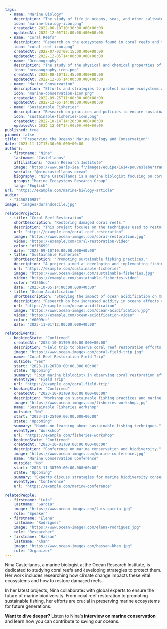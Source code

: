 ```yaml
---
tags:
  - name: "Marine Biology"
    description: "The study of life in oceans, seas, and other saltwater environments."
    icon: "marine-biology-icon.png"
    createdAt: 2022-06-18T10:30:00.000+00:00
    updatedAt: 2022-12-05T14:00:00.000+00:00
  - name: "Coral Reefs"
    description: "Research on the ecosystems found in coral reefs and their biodiversity."
    icon: "coral-reef-icon.png"
    createdAt: 2022-07-02T09:15:00.000+00:00
    updatedAt: 2022-12-05T14:00:00.000+00:00
  - name: "Oceanography"
    description: "The study of the physical and chemical properties of the oceans."
    icon: "oceanography-icon.png"
    createdAt: 2022-08-10T13:45:00.000+00:00
    updatedAt: 2022-12-05T14:00:00.000+00:00
  - name: "Marine Conservation"
    description: "Efforts and strategies to protect marine ecosystems and biodiversity."
    icon: "marine-conservation-icon.png"
    createdAt: 2022-09-25T11:00:00.000+00:00
    updatedAt: 2022-12-05T14:00:00.000+00:00
  - name: "Sustainable Fisheries"
    description: "Research on practices and policies to ensure sustainable fishing."
    icon: "sustainable-fisheries-icon.png"
    createdAt: 2022-10-14T14:20:00.000+00:00
    updatedAt: 2022-12-05T14:00:00.000+00:00
published: true
pinned: false
title: '"Preserving the Oceans: Marine Biology and Conservation"'
date: 2023-11-12T15:30:00.000+00:00
authors:
  - firstname: "Nina"
    lastname: "Castellanos"
    affiliations: "Ocean Research Institute"
    image: "https://www.paris-iea.fr/images/equipe/1614/pouveslebertrand.jpg"
    socials: "@ninacastellanos_ocean"
    biography: "Nina Castellanos is a marine biologist focusing on coral reef ecosystems and marine conservation strategies."
    groups: "Marine Ecosystems Research Group"
    lang: "English"
url: "https://example.com/marine-biology-article"
audio:
  - "3456210987"
image: "images/durandcecile.jpg"

relatedProjects:
  - title: "Coral Reef Restoration"
    shortDescription: "Restoring damaged coral reefs."
    description: "This project focuses on the techniques used to restore coral reefs and promote biodiversity in marine ecosystems."
    url: "https://example.com/coral-reef-restoration"
    image: "https://www.ocean-images.com/coral-restoration.jpg"
    video: "https://example.com/coral-restoration-video"
    color: "#ff6699"
    date: "2023-09-10T10:00:00.000+00:00"
  - title: "Sustainable Fisheries"
    shortDescription: "Promoting sustainable fishing practices."
    description: "A project aimed at developing and implementing fishing practices that protect fish populations and marine ecosystems."
    url: "https://example.com/sustainable-fisheries"
    image: "https://www.ocean-images.com/sustainable-fisheries.jpg"
    video: "https://example.com/sustainable-fisheries-video"
    color: "#3366cc"
    date: "2023-10-05T14:00:00.000+00:00"
  - title: "Ocean Acidification"
    shortDescription: "Studying the impact of ocean acidification on marine life."
    description: "Research on how increased acidity in oceans affects coral reefs and other marine organisms."
    url: "https://example.com/ocean-acidification"
    image: "https://www.ocean-images.com/ocean-acidification.jpg"
    video: "https://example.com/ocean-acidification-video"
    color: "#0099cc"
    date: "2023-11-01T12:00:00.000+00:00"

relatedEvents:
  - bookingState: "Confirmed"
    createdAt: "2023-10-01T09:00:00.000+00:00"
    description: "Field trip to observe coral reef restoration efforts in action."
    image: "https://www.ocean-images.com/coral-field-trip.jpg"
    name: "Coral Reef Restoration Field Trip"
    outside: "Yes"
    start: "2023-11-20T08:00:00.000+00:00"
    state: "Upcoming"
    summary: "Join marine biologists in observing coral restoration efforts."
    eventType: "Field Trip"
    url: "https://example.com/coral-field-trip"
  - bookingState: "Confirmed"
    createdAt: "2023-10-01T09:00:00.000+00:00"
    description: "Workshop on sustainable fishing practices and marine conservation."
    image: "https://www.ocean-images.com/fisheries-workshop.jpg"
    name: "Sustainable Fisheries Workshop"
    outside: "No"
    start: "2023-11-25T09:00:00.000+00:00"
    state: "Upcoming"
    summary: "Hands-on learning about sustainable fishing techniques."
    eventType: "Workshop"
    url: "https://example.com/fisheries-workshop"
  - bookingState: "Confirmed"
    createdAt: "2023-10-01T09:00:00.000+00:00"
    description: "Conference on marine conservation and biodiversity."
    image: "https://www.ocean-images.com/marine-conference.jpg"
    name: "Marine Conservation Conference"
    outside: "No"
    start: "2023-11-30T09:00:00.000+00:00"
    state: "Upcoming"
    summary: "Experts discuss strategies for marine biodiversity conservation."
    eventType: "Conference"
    url: "https://example.com/marine-conference"

relatedPeople:
  - firstname: "Luis"
    lastname: "Garcia"
    image: "https://www.ocean-images.com/luis-garcia.jpg"
    role: "Speaker"
  - firstname: "Elena"
    lastname: "Rodriguez"
    image: "https://www.ocean-images.com/elena-rodriguez.jpg"
    role: "Researcher"
  - firstname: "Hassan"
    lastname: "Khan"
    image: "https://www.ocean-images.com/hassan-khan.jpg"
    role: "Organizer"
---
```


Nina Castellanos, a marine biologist at the Ocean Research Institute, is dedicated to studying coral reefs and developing strategies to protect them. Her work includes researching how climate change impacts these vital ecosystems and how to restore damaged reefs.

In her latest projects, Nina collaborates with global experts to ensure the future of marine biodiversity. From coral reef restoration to promoting sustainable fishing, her efforts are crucial in preserving marine ecosystems for future generations.

**Want to dive deeper?** Listen to Nina's **interview on marine conservation** and learn how you can contribute to saving our oceans.
